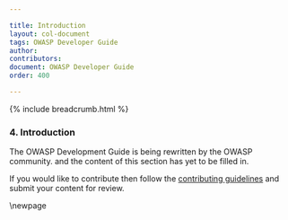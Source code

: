 ```yaml
---

title: Introduction
layout: col-document
tags: OWASP Developer Guide
author:
contributors:
document: OWASP Developer Guide
order: 400

---
```


{% include breadcrumb.html %}
### 4. Introduction

The OWASP Development Guide is being rewritten by the OWASP community.
and the content of this section has yet to be filled in.

If you would like to contribute then follow the 
[contributing guidelines](https://github.com/OWASP/www-project-developer-guide/blob/main/CONTRIBUTING.md)
and submit your content for review.

\newpage

